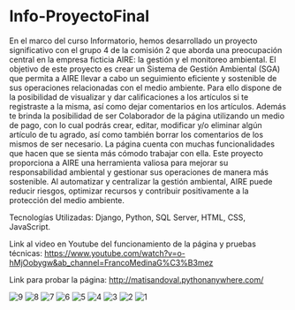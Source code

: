 # Info-ProyectoFinal

En el marco del curso Informatorio, hemos desarrollado un proyecto significativo con el grupo 4 de la comisión 2 que aborda una preocupación central en la empresa ficticia AIRE: la gestión y el monitoreo ambiental. El objetivo de este proyecto es crear un Sistema de Gestión 
Ambiental (SGA) que permita a AIRE llevar a cabo un seguimiento eficiente y sostenible de sus operaciones relacionadas con el medio ambiente. Para ello dispone de la posibilidad de visualizar y dar calificaciones a los artículos si te registraste a la misma, así como dejar
comentarios en los artículos. Además te brinda la posibilidad de ser Colaborador de la página utilizando un medio de pago, con lo cual podrás crear, editar, modificar y/o eliminar algún artículo de tu agrado, así como también borrar los comentarios de los mismos de ser 
necesario. La página cuenta con muchas funcionalidades que hacen que se sienta más cómodo trabajar con ella.
Este proyecto proporciona a AIRE una herramienta valiosa para mejorar su responsabilidad ambiental y gestionar sus operaciones de manera más sostenible. Al automatizar y centralizar la gestión ambiental, AIRE puede reducir riesgos, optimizar recursos y contribuir 
positivamente a la protección del medio ambiente.

Tecnologías Utilizadas: Django, Python, SQL Server, HTML, CSS, JavaScript.

Link al video en Youtube del funcionamiento de la página y pruebas técnicas: https://www.youtube.com/watch?v=o-hMjOobygw&ab_channel=FrancoMedinaG%C3%B3mez

Link para probar la página: http://matisandoval.pythonanywhere.com/

![9](https://github.com/MatiSandoval/Info-ProyectoFinal/assets/84159947/cad4e834-13ef-45ea-bb46-ba9754a9399a)
![8](https://github.com/MatiSandoval/Info-ProyectoFinal/assets/84159947/ef7d3d39-9517-47fd-b788-4c53e15fee4a)
![7](https://github.com/MatiSandoval/Info-ProyectoFinal/assets/84159947/bcdcdc5a-9261-48c9-a7cb-fde9fe099de4)
![6](https://github.com/MatiSandoval/Info-ProyectoFinal/assets/84159947/640c542c-7788-4bf9-90d7-24f2b6264765)
![5](https://github.com/MatiSandoval/Info-ProyectoFinal/assets/84159947/9364e991-999b-4bec-b0c7-7e5b72331238)
![4](https://github.com/MatiSandoval/Info-ProyectoFinal/assets/84159947/8c5a43a4-c4f5-4754-86e7-de85686d88f9)
![3](https://github.com/MatiSandoval/Info-ProyectoFinal/assets/84159947/eca83a13-4002-402e-923a-fbe94ab02588)
![2](https://github.com/MatiSandoval/Info-ProyectoFinal/assets/84159947/86f1095f-2ff6-48a0-8152-110c477fb50e)
![1](https://github.com/MatiSandoval/Info-ProyectoFinal/assets/84159947/464afa50-14fb-43a0-981a-d85b640d60e5)
